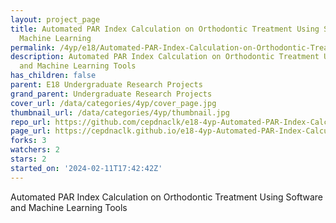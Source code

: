 ```yaml
---
layout: project_page
title: Automated PAR Index Calculation on Orthodontic Treatment Using Software and
  Machine Learning
permalink: /4yp/e18/Automated-PAR-Index-Calculation-on-Orthodontic-Treatment-Using-Software-and-Machine-Learning/
description: Automated PAR Index Calculation on Orthodontic Treatment Using Software
  and Machine Learning Tools
has_children: false
parent: E18 Undergraduate Research Projects
grand_parent: Undergraduate Research Projects
cover_url: /data/categories/4yp/cover_page.jpg
thumbnail_url: /data/categories/4yp/thumbnail.jpg
repo_url: https://github.com/cepdnaclk/e18-4yp-Automated-PAR-Index-Calculation-on-Orthodontic-Treatment-Using-Software-and-Machine-Learning
page_url: https://cepdnaclk.github.io/e18-4yp-Automated-PAR-Index-Calculation-on-Orthodontic-Treatment-Using-Software-and-Machine-Learning
forks: 3
watchers: 2
stars: 2
started_on: '2024-02-11T17:42:42Z'
---
```


Automated PAR Index Calculation on Orthodontic Treatment Using Software and Machine Learning Tools